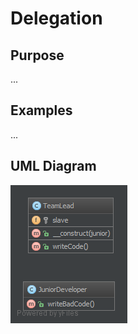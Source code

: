 # Delegation

## Purpose

...

## Examples

...

## UML Diagram

![Alt Delegation UML Diagram](uml/uml.png)